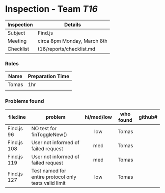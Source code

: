 # Inspection - Team *T16* 
 
| Inspection | Details |
| ----- | ----- |
| Subject | Find.js |
| Meeting | circa 8pm Monday, March 8th |
| Checklist | t16/reports/checklist.md |

### Roles

| Name | Preparation Time |
| ---- | ---- |
| Tomas | 1hr |
|  |  |

### Problems found

| file:line | problem | hi/med/low | who found | github#  |
| --- | --- | :---: | :---: | --- |
| Find.js 96| NO test for finToggleNew() |low|Tomas | |
| Find.js 108 | User not informed of failed request |med |Tomas | |
| Find.js 119 | User not informed of failed request |med |Tomas | |
| Find.js 127 | Test named for entire protocol only tests valid limit| low | Tomas| |
